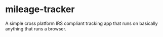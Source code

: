 # mileage-tracker
A simple cross platform IRS compliant tracking app that runs on basically anything that runs a browser.

